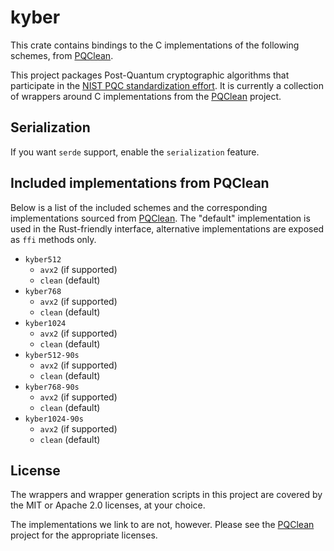 # kyber


This crate contains bindings to the C implementations of the following schemes,
from [PQClean][pqclean].

This project packages Post-Quantum cryptographic algorithms that participate in
the [NIST PQC standardization effort][nistpqc]. It is currently a collection of
wrappers around C implementations from the [PQClean][pqclean] project.

## Serialization

If you want `serde` support, enable the `serialization` feature.

## Included implementations from PQClean

Below is a list of the included schemes and the corresponding implementations
sourced from [PQClean][pqclean]. The "default" implementation is used in the
Rust-friendly interface, alternative implementations are exposed as ``ffi``
methods only.

 * ``kyber512``
    * ``avx2`` (if supported)
    * ``clean`` (default)
 * ``kyber768``
    * ``avx2`` (if supported)
    * ``clean`` (default)
 * ``kyber1024``
    * ``avx2`` (if supported)
    * ``clean`` (default)
 * ``kyber512-90s``
    * ``avx2`` (if supported)
    * ``clean`` (default)
 * ``kyber768-90s``
    * ``avx2`` (if supported)
    * ``clean`` (default)
 * ``kyber1024-90s``
    * ``avx2`` (if supported)
    * ``clean`` (default)


## License

The wrappers and wrapper generation scripts in this project are covered by the
MIT or Apache 2.0 licenses, at your choice.

The implementations we link to are not, however. Please see the [PQClean][pqclean]
project for the appropriate licenses.

[pqclean]: https://github.com/PQClean/PQClean/
[nistpqc]: https://nist.gov/pqc/